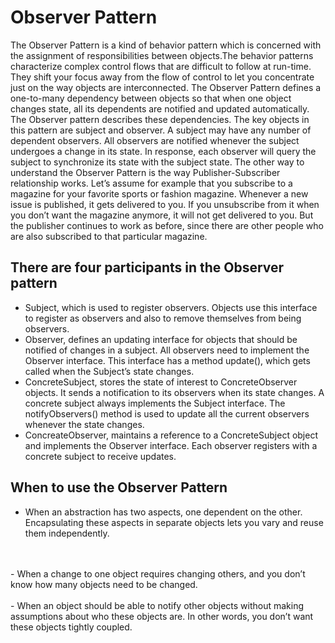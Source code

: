 # Observer Pattern

The Observer Pattern is a kind of behavior pattern which is concerned with the assignment of responsibilities between objects.The behavior patterns characterize complex control flows that are difficult to follow at run-time. They shift your focus away from the flow of control to let you concentrate just on the way objects are interconnected.
The Observer Pattern defines a one-to-many dependency between objects so that when one object changes state, all its dependents
are notified and updated automatically. The Observer pattern describes these dependencies. The key objects in this pattern are
subject and observer. A subject may have any number of dependent observers. All observers are notified whenever the subject
undergoes a change in its state. In response, each observer will query the subject to synchronize its state with the subject state.
The other way to understand the Observer Pattern is the way Publisher-Subscriber relationship works. Let’s assume for example
that you subscribe to a magazine for your favorite sports or fashion magazine. Whenever a new issue is published, it gets delivered
to you. If you unsubscribe from it when you don’t want the magazine anymore, it will not get delivered to you. But the publisher
continues to work as before, since there are other people who are also subscribed to that particular magazine.

[](https://www.google.com/url?sa=i&url=https%3A%2F%2Fen.wikipedia.org%2Fwiki%2FObserver_pattern&psig=AOvVaw2Zw6dXdFR_2FG_5dWukmgV&ust=1691920789387000&source=images&cd=vfe&opi=89978449&ved=0CBEQjRxqFwoTCOi_jp_u1oADFQAAAAAdAAAAABAE)
## There are four participants in the Observer pattern

- Subject, which is used to register observers. Objects use this interface to register as observers and also to remove themselves
  from being observers.
- Observer, defines an updating interface for objects that should be notified of changes in a subject. All observers need to
  implement the Observer interface. This interface has a method update(), which gets called when the Subject’s state changes.
- ConcreteSubject, stores the state of interest to ConcreteObserver objects. It sends a notification to its observers when its state
  changes. A concrete subject always implements the Subject interface. The notifyObservers() method is used to update
  all the current observers whenever the state changes.
- ConcreateObserver, maintains a reference to a ConcreteSubject object and implements the Observer interface. Each observer
  registers with a concrete subject to receive updates.

## When to use the Observer Pattern

- When an abstraction has two aspects, one dependent on the other. Encapsulating these aspects in separate objects lets you vary
  and reuse them independently.
<br>
<br>
- When a change to one object requires changing others, and you don’t know how many objects need to be changed.
<br>
<br>
- When an object should be able to notify other objects without making assumptions about who these objects are. In other words,
  you don’t want these objects tightly coupled.

